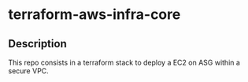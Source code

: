 # terraform-aws-infra-core

## Description

This repo consists in a terraform stack to deploy a EC2 on ASG within a secure VPC.


